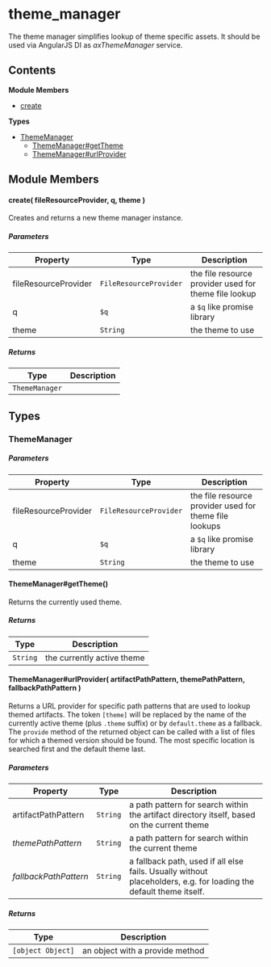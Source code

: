 
# theme_manager

The theme manager simplifies lookup of theme specific assets. It should be used via AngularJS DI as
*axThemeManager* service.

## Contents

**Module Members**
- [create](#create)

**Types**
- [ThemeManager](#ThemeManager)
  - [ThemeManager#getTheme](#ThemeManager#getTheme)
  - [ThemeManager#urlProvider](#ThemeManager#urlProvider)

## Module Members
#### <a name="create"></a>create( fileResourceProvider, q, theme )
Creates and returns a new theme manager instance.

##### Parameters
| Property | Type | Description |
| -------- | ---- | ----------- |
| fileResourceProvider | `FileResourceProvider` | the file resource provider used for theme file lookup |
| q | `$q` | a `$q` like promise library |
| theme | `String` | the theme to use |

##### Returns
| Type | Description |
| ---- | ----------- |
| `ThemeManager` |  |

## Types
### <a name="ThemeManager"></a>ThemeManager

##### Parameters
| Property | Type | Description |
| -------- | ---- | ----------- |
| fileResourceProvider | `FileResourceProvider` | the file resource provider used for theme file lookups |
| q | `$q` | a `$q` like promise library |
| theme | `String` | the theme to use |

#### <a name="ThemeManager#getTheme"></a>ThemeManager#getTheme()
Returns the currently used theme.

##### Returns
| Type | Description |
| ---- | ----------- |
| `String` | the currently active theme |

#### <a name="ThemeManager#urlProvider"></a>ThemeManager#urlProvider( artifactPathPattern, themePathPattern, fallbackPathPattern )
Returns a URL provider for specific path patterns that are used to lookup themed artifacts. The token
`[theme]` will be replaced by the name of the currently active theme (plus `.theme` suffix) or by
`default.theme` as a fallback. The `provide` method of the returned object can be called with a list of
files for which a themed version should be found. The most specific location is searched first and the
default theme last.

##### Parameters
| Property | Type | Description |
| -------- | ---- | ----------- |
| artifactPathPattern | `String` | a path pattern for search within the artifact directory itself, based on the current theme |
| _themePathPattern_ | `String` | a path pattern for search within the current theme |
| _fallbackPathPattern_ | `String` | a fallback path, used if all else fails. Usually without placeholders, e.g. for loading the default theme itself. |

##### Returns
| Type | Description |
| ---- | ----------- |
| `[object Object]` | an object with a provide method |
